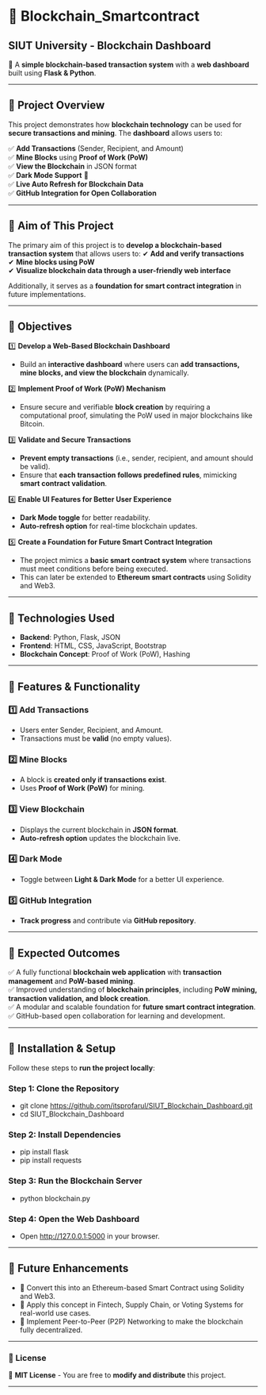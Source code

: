 # 📌 Blockchain_Smartcontract

## **SIUT University - Blockchain Dashboard**
🚀 A **simple blockchain-based transaction system** with a **web dashboard** built using **Flask & Python**.

---

## **🔹 Project Overview**
This project demonstrates how **blockchain technology** can be used for **secure transactions and mining**.
The **dashboard** allows users to:

✅ **Add Transactions** (Sender, Recipient, and Amount)  
✅ **Mine Blocks** using **Proof of Work (PoW)**  
✅ **View the Blockchain** in JSON format  
✅ **Dark Mode Support** 🌙  
✅ **Live Auto Refresh for Blockchain Data**  
✅ **GitHub Integration for Open Collaboration**  

---

## **🔹 Aim of This Project**
The primary aim of this project is to **develop a blockchain-based transaction system** that allows users to:
✔ **Add and verify transactions**  
✔ **Mine blocks using PoW**  
✔ **Visualize blockchain data through a user-friendly web interface**  

Additionally, it serves as a **foundation for smart contract integration** in future implementations.

---

## **🔹 Objectives**
1️⃣ **Develop a Web-Based Blockchain Dashboard**  
   - Build an **interactive dashboard** where users can **add transactions, mine blocks, and view the blockchain** dynamically.  

2️⃣ **Implement Proof of Work (PoW) Mechanism**  
   - Ensure secure and verifiable **block creation** by requiring a computational proof, simulating the PoW used in major blockchains like Bitcoin.  

3️⃣ **Validate and Secure Transactions**  
   - **Prevent empty transactions** (i.e., sender, recipient, and amount should be valid).  
   - Ensure that **each transaction follows predefined rules**, mimicking **smart contract validation**.  

4️⃣ **Enable UI Features for Better User Experience**  
   - **Dark Mode toggle** for better readability.  
   - **Auto-refresh option** for real-time blockchain updates.  

5️⃣ **Create a Foundation for Future Smart Contract Integration**  
   - The project mimics a **basic smart contract system** where transactions must meet conditions before being executed.  
   - This can later be extended to **Ethereum smart contracts** using Solidity and Web3.  

---

## **🔹 Technologies Used**
- **Backend**: Python, Flask, JSON  
- **Frontend**: HTML, CSS, JavaScript, Bootstrap  
- **Blockchain Concept**: Proof of Work (PoW), Hashing  

---

## **🔹 Features & Functionality**
### 1️⃣ Add Transactions  
- Users enter Sender, Recipient, and Amount.  
- Transactions must be **valid** (no empty values).  

### 2️⃣ Mine Blocks  
- A block is **created only if transactions exist**.  
- Uses **Proof of Work (PoW)** for mining.  

### 3️⃣ View Blockchain  
- Displays the current blockchain in **JSON format**.  
- **Auto-refresh option** updates the blockchain live.  

### 4️⃣ Dark Mode  
- Toggle between **Light & Dark Mode** for a better UI experience.  

### 5️⃣ GitHub Integration  
- **Track progress** and contribute via **GitHub repository**.  

---

## **🔹 Expected Outcomes**
✅ A fully functional **blockchain web application** with **transaction management** and **PoW-based mining**.  
✅ Improved understanding of **blockchain principles**, including **PoW mining, transaction validation, and block creation**.  
✅ A modular and scalable foundation for **future smart contract integration**.  
✅ GitHub-based open collaboration for learning and development.  

---
## **🔹 Installation & Setup**
Follow these steps to **run the project locally**:

### Step 1: Clone the Repository
- git clone https://github.com/itsprofarul/SIUT_Blockchain_Dashboard.git
- cd SIUT_Blockchain_Dashboard

### Step 2: Install Dependencies
- pip install flask
- pip install requests

### Step 3: Run the Blockchain Server
- python blockchain.py

### Step 4: Open the Web Dashboard
- Open http://127.0.0.1:5000 in your browser.

--- 
## 🔹 Future Enhancements
- 🔗 Convert this into an Ethereum-based Smart Contract using Solidity and Web3.
- 🏦 Apply this concept in Fintech, Supply Chain, or Voting Systems for real-world use cases.
- 🔄 Implement Peer-to-Peer (P2P) Networking to make the blockchain fully decentralized.

---
### **🔹 License**  
📜 **MIT License** - You are free to **modify and distribute** this project.  

---